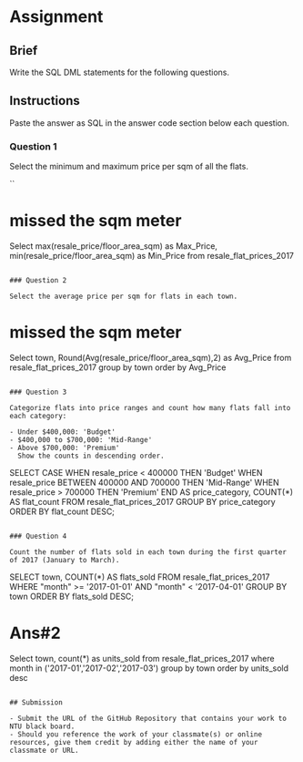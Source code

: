 # Assignment

## Brief

Write the SQL DML statements for the following questions.

## Instructions

Paste the answer as SQL in the answer code section below each question.

### Question 1

Select the minimum and maximum price per sqm of all the flats.

``
# missed the sqm meter
Select max(resale_price/floor_area_sqm) as Max_Price, min(resale_price/floor_area_sqm) as Min_Price from resale_flat_prices_2017

```

### Question 2

Select the average price per sqm for flats in each town.

```
# missed the sqm meter
Select town, Round(Avg(resale_price/floor_area_sqm),2) as Avg_Price from resale_flat_prices_2017 group by town
order by Avg_Price

```

### Question 3

Categorize flats into price ranges and count how many flats fall into each category:

- Under $400,000: 'Budget'
- $400,000 to $700,000: 'Mid-Range'
- Above $700,000: 'Premium'
  Show the counts in descending order.

```
SELECT 
    CASE 
        WHEN resale_price < 400000 THEN 'Budget'
        WHEN resale_price BETWEEN 400000 AND 700000 THEN 'Mid-Range'
        WHEN resale_price > 700000 THEN 'Premium'
    END AS price_category,
    COUNT(*) AS flat_count
FROM 
    resale_flat_prices_2017
GROUP BY 
    price_category
ORDER BY 
    flat_count DESC;

```

### Question 4

Count the number of flats sold in each town during the first quarter of 2017 (January to March).

```
SELECT 
    town,
    COUNT(*) AS flats_sold
FROM 
    resale_flat_prices_2017
WHERE 
    "month" >= '2017-01-01' AND  "month" < '2017-04-01'
GROUP BY 
    town
ORDER BY 
    flats_sold DESC;

# Ans#2
Select town, count(*) as units_sold from resale_flat_prices_2017
where month in ('2017-01','2017-02','2017-03') group by town order by units_sold desc



```

## Submission

- Submit the URL of the GitHub Repository that contains your work to NTU black board.
- Should you reference the work of your classmate(s) or online resources, give them credit by adding either the name of your classmate or URL.
